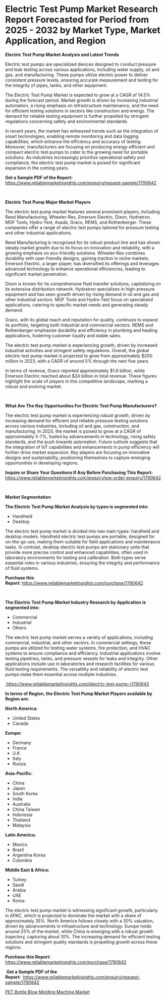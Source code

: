 <p><h1>Electric Test Pump Market Research Report Forecasted for Period from 2025 -  2032 by Market Type, Market Application, and Region</h1></p><p><strong>Electric Test Pump Market Analysis and Latest Trends</strong></p>
<p><p>Electric test pumps are specialized devices designed to conduct pressure and leak testing across various applications, including water supply, oil and gas, and manufacturing. These pumps utilize electric power to deliver consistent pressure levels, ensuring accurate measurement and testing for the integrity of pipes, tanks, and other equipment.</p><p>The Electric Test Pump Market is expected to grow at a CAGR of 14.5% during the forecast period. Market growth is driven by increasing industrial automation, a rising emphasis on infrastructure maintenance, and the need for efficient testing solutions in sectors like construction and energy. The demand for reliable testing equipment is further propelled by stringent regulations concerning safety and environmental standards.</p><p>In recent years, the market has witnessed trends such as the integration of smart technologies, enabling remote monitoring and data logging capabilities, which enhance the efficiency and accuracy of testing. Moreover, manufacturers are focusing on producing energy-efficient and compact electric test pumps to cater to the growing need for portable solutions. As industries increasingly prioritize operational safety and compliance, the electric test pump market is poised for significant expansion in the coming years.</p></p>
<p><strong>Get a Sample PDF of the Report:&nbsp;</strong> <a href="https://www.reliablemarketinsights.com/enquiry/request-sample/1790642?utm_campaign=3031&utm_medium=2&utm_source=Github&utm_content=ia&utm_term=10042025&utm_id=electric-test-pump">https://www.reliablemarketinsights.com/enquiry/request-sample/1790642</a></p>
<p>&nbsp;</p>
<p><strong>Electric Test Pump Major Market Players</strong></p>
<p><p>The electric test pump market features several prominent players, including Reed Manufacturing, Wheeler-Rex, Emerson Electric, Dixon, Hydratron, MGF Tools, Hydro-Test, Asada, Graco, REMS, and Rothenberger. These companies offer a range of electric test pumps tailored for pressure testing and other industrial applications.</p><p>Reed Manufacturing is recognized for its robust product line and has shown steady market growth due to its focus on innovation and reliability, with a growing emphasis on eco-friendly solutions. Wheeler-Rex combines durability with user-friendly designs, gaining traction in niche markets. Emerson Electric, a larger player, has diversified its offerings and leverages advanced technology to enhance operational efficiencies, leading to significant market penetration.</p><p>Dixon is known for its comprehensive fluid transfer solutions, capitalizing on its extensive distribution network. Hydratron specializes in high-pressure equipment and has seen growth driven by rising demand in oil and gas and other industrial sectors. MGF Tools and Hydro-Test focus on specialized applications, catering to specific market needs and generating steady demand.</p><p>Graco, with its global reach and reputation for quality, continues to expand its portfolio, targeting both industrial and commercial sectors. REMS and Rothenberger emphasize durability and efficiency in plumbing and heating applications, fostering customer loyalty and stable sales.</p><p>The electric test pump market is experiencing growth, driven by increased industrial activities and stringent safety regulations. Overall, the global electric test pump market is projected to grow from approximately $200 million in 2023, with a CAGR of around 5% through the next five years.</p><p>In terms of revenue, Graco reported approximately $1.6 billion, while Emerson Electric reached about $24 billion in total revenue. These figures highlight the scale of players in this competitive landscape, marking a robust and evolving market.</p></p>
<p>&nbsp;</p>
<p><strong>What Are The Key Opportunities For Electric Test Pump Manufacturers?</strong></p>
<p><p>The electric test pump market is experiencing robust growth, driven by increasing demand for efficient and reliable pressure testing solutions across various industries, including oil and gas, construction, and manufacturing. In 2023, the market is poised to grow at a CAGR of approximately 5-7%, fueled by advancements in technology, rising safety standards, and the push towards automation. Future outlook suggests that the integration of IoT capabilities and enhancements in pump efficiency will further drive market expansion. Key players are focusing on innovative designs and sustainability, positioning themselves to capture emerging opportunities in developing regions.</p></p>
<p><strong>Inquire or Share Your Questions If Any Before Purchasing This Report:</strong> <a href="https://www.reliablemarketinsights.com/enquiry/pre-order-enquiry/1790642?utm_campaign=3031&utm_medium=2&utm_source=Github&utm_content=ia&utm_term=10042025&utm_id=electric-test-pump">https://www.reliablemarketinsights.com/enquiry/pre-order-enquiry/1790642</a></p>
<p>&nbsp;</p>
<p><strong>Market Segmentation</strong></p>
<p><strong>The Electric Test Pump Market Analysis by types is segmented into:</strong></p>
<p><ul><li>Handheld</li><li>Desktop</li></ul></p>
<p><p>The electric test pump market is divided into two main types: handheld and desktop models. Handheld electric test pumps are portable, designed for on-the-go use, making them suitable for field applications and maintenance tasks. In contrast, desktop electric test pumps are stationary units that provide more precise control and enhanced capabilities, often used in laboratory environments for testing and calibration. Both types serve essential roles in various industries, ensuring the integrity and performance of fluid systems.</p></p>
<p><strong>Purchase this Report:&nbsp;</strong><a href="https://www.reliablemarketinsights.com/purchase/1790642?utm_campaign=3031&utm_medium=2&utm_source=Github&utm_content=ia&utm_term=10042025&utm_id=electric-test-pump">https://www.reliablemarketinsights.com/purchase/1790642</a></p>
<p>&nbsp;</p>
<p><strong>The Electric Test Pump Market Industry Research by Application is segmented into:</strong></p>
<p><ul><li>Commercial</li><li>Industrial</li><li>Others</li></ul></p>
<p><p>The electric test pump market serves a variety of applications, including commercial, industrial, and other sectors. In commercial settings, these pumps are utilized for testing water systems, fire protection, and HVAC systems to ensure compliance and efficiency. Industrial applications involve testing pipelines, tanks, and pressure vessels for leaks and integrity. Other applications include use in laboratories and research facilities for various fluid testing requirements. The versatility and reliability of electric test pumps make them essential across multiple industries.</p></p>
<p><a href="https://www.reliablemarketinsights.com/electric-test-pump-r1790642?utm_campaign=3031&utm_medium=2&utm_source=Github&utm_content=ia&utm_term=10042025&utm_id=electric-test-pump">&nbsp;https://www.reliablemarketinsights.com/electric-test-pump-r1790642</a></p>
<p><strong>In terms of Region, the Electric Test Pump Market Players available by Region are:</strong></p>
<p>
    <p> <strong> North America: </strong>
        <ul>
            <li>United States</li>
            <li>Canada</li>
        </ul>
        </p> 
    <p> <strong> Europe: </strong>
        <ul>
            <li>Germany</li>
            <li>France</li>
            <li>U.K.</li>
            <li>Italy</li>
            <li>Russia</li>
        </ul>
        </p> 
    <p> <strong> Asia-Pacific: </strong>
        <ul>
            <li>China</li>
            <li>Japan</li>
            <li>South Korea</li>
            <li>India</li>
            <li>Australia</li>
            <li>China Taiwan</li>
            <li>Indonesia</li>
            <li>Thailand</li>
            <li>Malaysia</li>
        </ul>
        </p> 
    <p> <strong> Latin America: </strong>
        <ul>
            <li>Mexico</li>
            <li>Brazil</li>
            <li>Argentina Korea</li>
            <li>Colombia</li>
        </ul>
        </p> 
    <p> <strong> Middle East & Africa: </strong>
        <ul>
            <li>Turkey</li>
            <li>Saudi</li>
            <li>Arabia</li>
            <li>UAE</li>
            <li>Korea</li>
        </ul>
    </p>
    </p>
<p><p>The electric test pump market is witnessing significant growth, particularly in APAC, which is projected to dominate the market with a share of approximately 35%. North America follows closely with a 30% valuation, driven by advancements in infrastructure and technology. Europe holds around 25% of the market, while China is emerging with a robust growth trajectory, capturing about 10%. The increasing demand for efficient testing solutions and stringent quality standards is propelling growth across these regions.</p></p>
<p><strong>Purchase this Report: </strong><a href="https://www.reliablemarketinsights.com/purchase/1790642?utm_campaign=3031&utm_medium=2&utm_source=Github&utm_content=ia&utm_term=10042025&utm_id=electric-test-pump">https://www.reliablemarketinsights.com/purchase/1790642</a></p>
<p>&nbsp;<strong>Get a Sample PDF of the Report:&nbsp;&nbsp;</strong><a href="https://www.reliablemarketinsights.com/enquiry/request-sample/1790642?utm_campaign=3031&utm_medium=2&utm_source=Github&utm_content=ia&utm_term=10042025&utm_id=electric-test-pump">https://www.reliablemarketinsights.com/enquiry/request-sample/1790642</a></p>
<p><strong></strong></p>
<p><p><a href="https://github.com/ozolsgasko02/Market-Research-Report-List-1/blob/main/pet-bottle-blow-molding-machine-market.md?utm_campaign=3031&utm_medium=2&utm_source=Github&utm_content=ia&utm_term=10042025&utm_id=electric-test-pump">PET Bottle Blow Molding Machine Market</a></p></p>